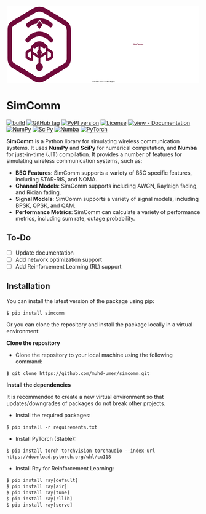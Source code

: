 <p align="center">
  <img src="https://raw.githubusercontent.com/muhd-umer/simcomm/main/resources/logo.svg" width="500" height="200">
</p>

<!-- <p align="center">
    <a href="https://github.com/muhd-umer/simcomm/actions?query=workflow:"build"" alt="build">
        <img src="https://github.com/muhd-umer/simcomm/workflows/build/badge.svg" /></a>
    <a href="https://github.com/muhd-umer/simcomm/releases/" alt="GitHub tag">
        <img src="https://img.shields.io/github/tag/muhd-umer/simcomm?include_prereleases=&sort=semver&color=blue" /></a>
    <a href="https://badge.fury.io/py/simcomm" alt="PyPI version">
        <img src="https://badge.fury.io/py/simcomm.svg" /></a>
    <a href="#license" alt="License">
        <img src="https://img.shields.io/badge/license-MIT-blue?style=flat" /></a>
    <a href="/docs/" alt="view - Documentation">
        <img src="https://img.shields.io/badge/view-docs-blue?style=flat" /></a>
</p>

<p align="center">
    <a href="https://numpy.org/" alt="NumPy">
        <img src="https://img.shields.io/badge/NumPy-%23013243.svg?style=flat&logo=numpy&logoColor=white" /></a>
    <a href="https://scipy.org/" alt="SciPy">
        <img src="https://img.shields.io/badge/SciPy-%230C55A5.svg?style=flat&logo=scipy&logoColor=white" /></a>
    <a href="https://numba.pydata.org/" alt="Numba">
        <img src="https://img.shields.io/badge/Numba-009ed9?style=flat&logo=numba&logoColor=white" /></a>
    <a href="https://pytorch.org/" alt="PyTorch">
        <img src="https://img.shields.io/badge/PyTorch-%23EE4C2C.svg?flat&logo=PyTorch&logoColor=white" /></a>
</p> -->

# SimComm
[![build](https://github.com/muhd-umer/simcomm/workflows/build/badge.svg)](https://github.com/muhd-umer/simcomm/actions?query=workflow:"build")
[![GitHub tag](https://img.shields.io/github/tag/muhd-umer/simcomm?include_prereleases=&sort=semver&color=blue)](https://github.com/muhd-umer/simcomm/releases/)
[![PyPI version](https://badge.fury.io/py/simcomm.svg)](https://badge.fury.io/py/simcomm)
[![License](https://img.shields.io/badge/license-MIT-blue?style=flat)](#license)
[![view - Documentation](https://img.shields.io/badge/view-docs-blue?style=flat)](/docs/ "Go to project documentation")
[![NumPy](https://img.shields.io/badge/NumPy-%23013243.svg?style=flat&logo=numpy&logoColor=white)](https://numpy.org/)
[![SciPy](https://img.shields.io/badge/SciPy-%230C55A5.svg?style=flat&logo=scipy&logoColor=white)](https://scipy.org/)
[![Numba](https://img.shields.io/badge/Numba-009ed9?style=flat&logo=numba&logoColor=white)](https://numba.pydata.org/)
[![PyTorch](https://img.shields.io/badge/PyTorch-%23EE4C2C.svg?flat&logo=PyTorch&logoColor=white)](https://pytorch.org/)

**SimComm** is a Python library for simulating wireless communication systems. It uses **NumPy** and **SciPy** for numerical computation, and **Numba** for just-in-time (JIT) compilation. It provides a number of features for simulating wireless communication systems, such as:

- **B5G Features**: SimComm supports a variety of B5G specific features, including STAR-RIS, and NOMA.
- **Channel Models**: SimComm supports including AWGN, Rayleigh fading, and Rician fading.
- **Signal Models**: SimComm supports a variety of signal models, including BPSK, QPSK, and QAM.
- **Performance Metrics**: SimComm can calculate a variety of performance metrics, including sum rate, outage probability.

## To-Do
- [ ] Update documentation
- [ ] Add network optimization support
- [ ] Add Reinforcement Learning (RL) support

## Installation
You can install the latest version of the package using pip:
```shell
$ pip install simcomm
```

Or you can clone the repository and install the package locally in a virtual environment:

**Clone the repository**
- Clone the repository to your local machine using the following command:
```shell
$ git clone https://github.com/muhd-umer/simcomm.git
```

**Install the dependencies**

It is recommended to create a new virtual environment so that updates/downgrades of packages do not break other projects.

- Install the required packages:
```shell
$ pip install -r requirements.txt
```

- Install PyTorch (Stable):
```shell
$ pip install torch torchvision torchaudio --index-url https://download.pytorch.org/whl/cu118
```

- Install Ray for Reinforcement Learning:
```shell
$ pip install ray[default]
$ pip install ray[air]
$ pip install ray[tune]
$ pip install ray[rllib]
$ pip install ray[serve]
```
